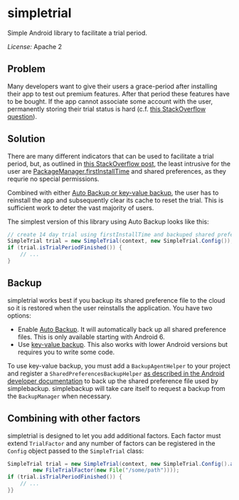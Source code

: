 # simpletrial

Simple Android library to facilitate a trial period.

_License:_ Apache 2

## Problem

Many developers want to give their users a grace-period after installing their app to test out premium features.
After that period these features have to be bought. If the app cannot associate some account with the user, permanently
storing their trial status is hard (c.f. [this StackOverflow question][1]).

## Solution

There are many different indicators that can be used to facilitate a trial period, but, as outlined in
[this StackOverflow post][2], the least intrusive for the user are [PackageManager.firstInstallTime][3]
and shared preferences, as they requrie no special permissions.

Combined with either [Auto Backup or key-value backup][4], the user has to reinstall the app and subsequently clear
its cache to reset the trial. This is sufficient work to deter the vast majority of users.

The simplest version of this library using Auto Backup looks like this:

```java
// create 14 day trial using firstInstallTime and backuped shared preferences
SimpleTrial trial = new SimpleTrial(context, new SimpleTrial.Config());
if (trial.isTrialPeriodFinished()) {
    // ...
}
```

## Backup

simpletrial works best if you backup its shared preference file to the cloud so it is restored when
the user reinstalls the application. You have two options:

- Enable [Auto Backup][5]. It will automatically back up all shared preference files. This is
  only available starting with Android 6.
- Use [key-value backup][6]. This also works with lower Android versions but requires you to write
  some code.

To use key-value backup, you must
add a `BackupAgentHelper` to your project and register a `SharedPreferencesBackupHelper`
[as described in the Android developer documentation][7] to back up
the shared preference file used by simplebackup. simplebackup will take care itself to request a
backup from the `BackupManager` when necessary.

## Combining with other factors

simpletrial is designed to let you add additional factors. Each factor must extend `TrialFactor`
and any number of factors can be registered in the `Config` object passed to the `SimpleTrial`
class:

```java
SimpleTrial trial = new SimpleTrial(context, new SimpleTrial.Config().addFactor(
        new FileTrialFactor(new File("/some/path"))));
if (trial.isTrialPeriodFinished()) {
    // ...
}}
```

[1]: http://stackoverflow.com/q/995719/1396068
[2]: http://stackoverflow.com/a/42321380/1396068
[3]: https://developer.android.com/reference/android/content/pm/PackageInfo.html#firstInstallTime
[4]: https://developer.android.com/guide/topics/data/backup.html
[5]: https://developer.android.com/guide/topics/data/autobackup.html
[6]: https://developer.android.com/guide/topics/data/keyvaluebackup.html
[7]: https://developer.android.com/guide/topics/data/keyvaluebackup.html#SharedPreferences